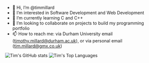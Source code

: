 - 👋 Hi, I’m @timmillard
- 👀 I’m interested in Software Development and Web Development
- 🌱 I’m currently learning C and C++
- 💞️ I’m looking to collaborate on projects to build my programming portfolio
- 📫 How to reach me: via Durham University email (timothy.millard@durham.ac.uk), or via personal email (tim.millard@gmx.co.uk)
<!---
timmillard/timmillard is a ✨ special ✨ repository because its `README.md` (this file) appears on your GitHub profile.
You can click the Preview link to take a look at your changes.
--->

![Tim's GitHub stats](https://github-readme-stats.vercel.app/api?username=timmillard&show_icons=true&theme=transparent)
![Tim's Top Languages](https://github-readme-stats.vercel.app/api/top-langs/?username=timmillard&langs_count=8)
